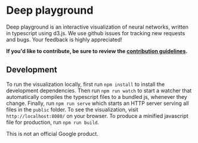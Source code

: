 # Deep playground

Deep playground is an interactive visualization of neural networks, written in typescript using d3.js.
We use github issues for tracking new requests and bugs. Your feedback is highly appreciated!

**If you'd like to contribute, be sure to review the [contribution
guidelines](CONTRIBUTING).**

## Development

To run the visualization locally, first run `npm install` to install the development dependencies.
Then run `npm run watch` to start a watcher that automatically compiles the typescript files to a bundled js,
whenever they change. Finally, run `npm run serve` which starts an HTTP server serving all files in the `public` folder.
To see the visualization, visit `http://localhost:8080/` on your browser.
To produce a minified javascript file for production, run `npm run build`.

This is not an official Google product.
